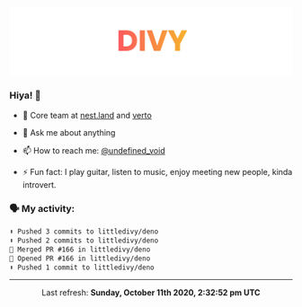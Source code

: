 
![](https://github.com/divy-work/divy-work/raw/master/assets/divy.png)

### Hiya! 👋

- 🔭 Core team at [nest.land](https://github.com/nestdotland/nest.land) and [verto](https://github.com/useverto/verto)

- 💬 Ask me about anything

- 📫 How to reach me: [@undefined_void](https://instagram.com/divy.exe)

- ⚡ Fun fact: I play guitar, listen to music, enjoy meeting new people, kinda introvert.

### 🗣 My activity:

```
⬆️ Pushed 3 commits to littledivy/deno
⬆️ Pushed 2 commits to littledivy/deno
🎉 Merged PR #166 in littledivy/deno
💪 Opened PR #166 in littledivy/deno
⬆️ Pushed 1 commit to littledivy/deno
```

------------
<p align="center">Last refresh: <b>Sunday, October 11th 2020, 2:32:52 pm UTC</b></p>
